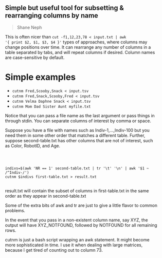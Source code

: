 ## Simple but useful tool for subsetting & rearranging columns by name ##
> Shane Neph

This is often nicer than <code>cut -f1,12,23,78 < input.txt | awk '{ print $2, $1, $3, $4 }'</code> types of approaches, where columns may change positions over time.
It can rearrange any number of columns in a table separated by tabs, and will repeat columns if desired.
Column names are case-sensitive by default.

Simple examples
================
<ul>
<li><code>cutnm Fred,Scooby,Snack < input.tsv</code></li>
<li><code>cutnm Fred,Snack,Scooby,Fred < input.tsv</code></li>
<li><code>cutnm Velma Daphne Snack < input.tsv</code></li>
<li><code>cutnm Mom Dad Sister Aunt myfile.txt</code></li>
</ul>

Notice that you can pass a file name as the last argument or pass things in through stdin.  You can separate columns of interest
by comma or space.

Suppose you have a file with names such as Indiv-1,...,Indiv-100 but you need them in some other order that matches a different table.
Further, suppose second-table.txt has other columns that are not of interest, such as Color, RobotID, and Age.<p><br /></p>
<pre>
<code>
indivs=$(awk 'NR == 1' second-table.txt | tr '\t' '\n' | awk '$1 ~ /^Indiv-/')
cutnm $indivs first-table.txt > result.txt
</code>
</pre>

result.txt will contain the subset of columns in first-table.txt in the same order as they appear in second-table.txt

Some of the extra bits of awk and tr are just to give a little flavor to common problems.

In the event that you pass in a non-existent column name, say XYZ, the output will have XYZ_NOTFOUND, followed by NOTFOUND for
all remaining rows.

cutnm is just a bash script wrapping an awk statement.  It might become more sophisticated in time.  I use it when dealing with
large matrices, because I get tired of counting out to column 73.
